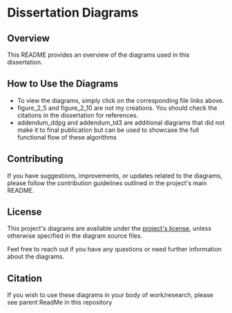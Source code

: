 # Dissertation Diagrams

## Overview

This README provides an overview of the diagrams used in this dissertation. 

## How to Use the Diagrams

- To view the diagrams, simply click on the corresponding file links above.
- figure_2_5 and figure_2_10 are not my creations. You should check the citations in the dissertation for references.
- addendum_ddpg and addendum_td3 are additional diagrams that did not make it to final publication but can be used to showcase the full functional flow of these algorithms

## Contributing

If you have suggestions, improvements, or updates related to the diagrams, please follow the contribution guidelines outlined in the project's main README.

## License

This project's diagrams are available under the [project's license](/LICENSE), unless otherwise specified in the diagram source files.

Feel free to reach out if you have any questions or need further information about the diagrams.

## Citation
If you wish to use these diagrams in your body of work/research, please see parent ReadMe in this repository
